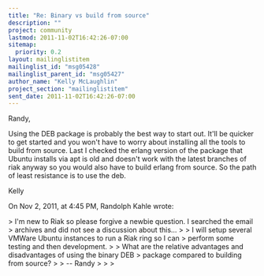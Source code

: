 ```yaml
---
title: "Re: Binary vs build from source"
description: ""
project: community
lastmod: 2011-11-02T16:42:26-07:00
sitemap:
  priority: 0.2
layout: mailinglistitem
mailinglist_id: "msg05428"
mailinglist_parent_id: "msg05427"
author_name: "Kelly McLaughlin"
project_section: "mailinglistitem"
sent_date: 2011-11-02T16:42:26-07:00
---
```



Randy,

Using the DEB package is probably the best way to start out. It'll be quicker 
to get started and you won't have to worry about installing all the tools to 
build from source. Last I checked the erlang version of the package that Ubuntu 
installs via apt is old and doesn't work with the latest branches of riak 
anyway so you would also have to build erlang from source. So the path of least 
resistance is to use the deb. 

Kelly

On Nov 2, 2011, at 4:45 PM, Randolph Kahle wrote:

&gt; I'm new to Riak so please forgive a newbie question. I searched the email 
&gt; archives and did not see a discussion about this...
&gt; 
&gt; I will setup several VMWare Ubuntu instances to run a Riak ring so I can 
&gt; perform some testing and then development.
&gt; 
&gt; What are the relative advantages and disadvantages of using the binary DEB 
&gt; package compared to building from source?
&gt; 
&gt; -- Randy
&gt; 
&gt; 
&gt; 
